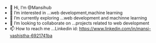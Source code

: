 - 👋 Hi, I’m @Mansihub
- 👀 I’m interested in ...web development,machine learning
- 🌱 I’m currently exploring ...web development and machinne learning
- 💞️ I’m looking to collaborate on ...projects related to web development
- 📫 How to reach me ...Linkedin id: https://www.linkedin.com/in/mansi-vashistha-6921741ba

<!---
Mansihub/Mansihub is a ✨ special ✨ repository because its `README.md` (this file) appears on your GitHub profile.
You can click the Preview link to take a look at your changes.
--->
